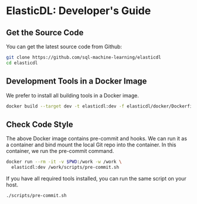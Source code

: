 # ElasticDL: Developer's Guide

## Get the Source Code

You can get the latest source code from Github:

```bash
git clone https://github.com/sql-machine-learning/elasticdl
cd elasticdl
```


## Development Tools in a Docker Image

We prefer to install all building tools in a Docker image.

```bash
docker build --target dev -t elasticdl:dev -f elasticdl/docker/Dockerfile .
```


## Check Code Style

The above Docker image contains pre-commit and hooks.  We can run it as a
container and bind mount the local Git repo into the container.  In this
container, we run the pre-commit command.

```bash
docker run --rm -it -v $PWD:/work -w /work \
  elasticdl:dev /work/scripts/pre-commit.sh
```

If you have all required tools installed, you can run the same script on your
host.

```bash
./scripts/pre-commit.sh
```
